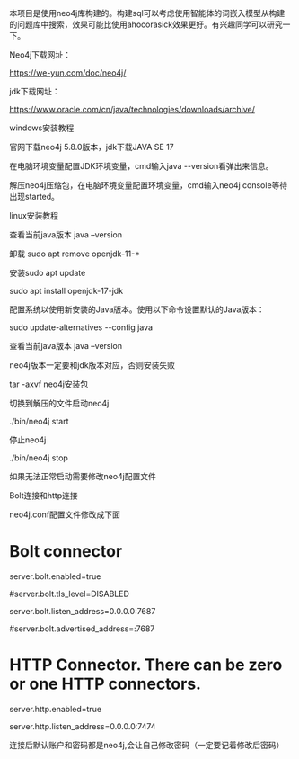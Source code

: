 本项目是使用neo4j库构建的。构建sql可以考虑使用智能体的词嵌入模型从构建的问题库中搜索，效果可能比使用ahocorasick效果更好。有兴趣同学可以研究一下。

Neo4j下载网址：

https://we-yun.com/doc/neo4j/

jdk下载网址：

https://www.oracle.com/cn/java/technologies/downloads/archive/

windows安装教程

官网下载neo4j 5.8.0版本，jdk下载JAVA SE 17

在电脑环境变量配置JDK环境变量，cmd输入java --version看弹出来信息。

解压neo4j压缩包，在电脑环境变量配置环境变量，cmd输入neo4j console等待出现started。

linux安装教程

查看当前java版本 java –version

卸载 sudo apt remove openjdk-11-*

安装sudo apt update

sudo apt install openjdk-17-jdk

配置系统以使用新安装的Java版本。使用以下命令设置默认的Java版本：

sudo update-alternatives --config java

查看当前java版本 java –version

neo4j版本一定要和jdk版本对应，否则安装失败

tar -axvf neo4j安装包

切换到解压的文件启动neo4j

./bin/neo4j start

停止neo4j

./bin/neo4j stop

如果无法正常启动需要修改neo4j配置文件

Bolt连接和http连接

neo4j.conf配置文件修改成下面

# Bolt connector

server.bolt.enabled=true

#server.bolt.tls_level=DISABLED

server.bolt.listen_address=0.0.0.0:7687

#server.bolt.advertised_address=:7687

# HTTP Connector. There can be zero or one HTTP connectors.

server.http.enabled=true

server.http.listen_address=0.0.0.0:7474

连接后默认账户和密码都是neo4j,会让自己修改密码（一定要记着修改后密码）
